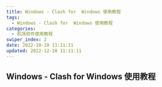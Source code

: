 ```yaml
---
title: Windows - Clash for  Windows 使用教程
tags:
  - Windows - Clash for  Windows 使用教程
categories:
  - 机场软件使用教程
swiper_index: 2
date: 2022-10-10 11:11:11
updated: 2022-12-10 11:11:11
---
```

## Windows - Clash for  Windows 使用教程
